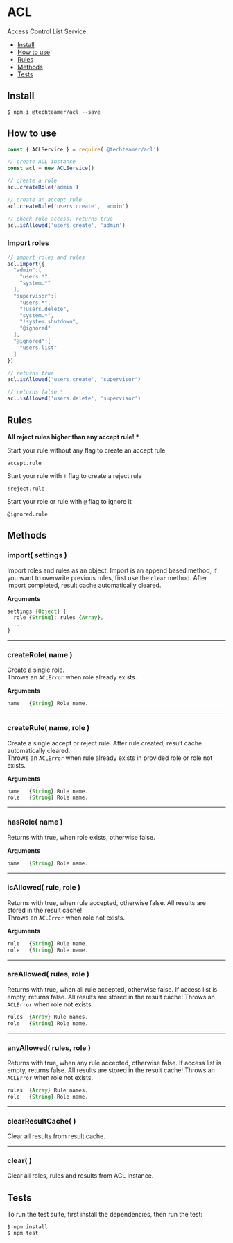 ACL
=============

Access Control List Service

* [Install](#install)
* [How to use](#how-to-use)
* [Rules](#rules)
* [Methods](#methods)
* [Tests](#tests)


## Install

```
$ npm i @techteamer/acl --save
```

## How to use

```js
const { ACLService } = require('@techteamer/acl')

// create ACL instance
const acl = new ACLService()

// create a role
acl.createRole('admin')

// create an accept rule
acl.createRule('users.create', 'admin')

// check rule access; returns true
acl.isAllowed('users.create', 'admin')
```

### Import roles

```js
// import roles and rules
acl.import({
  "admin":[
    "users.*",
    "system.*"
  ],
  "supervisor":[
    "users.*",
    "!users.delete",
    "system.*",
    "!system.shutdown",
    "@ignored"
  ],
  "@ignored":[
    "users.list"
  ]
})

// returns true
acl.isAllowed('users.create', 'supervisor')

// returns false *
acl.isAllowed('users.delete', 'supervisor')

```

## Rules

**All reject rules higher than any accept rule! \***

Start your rule without any flag to create an accept rule

```
accept.rule
```

Start your rule with `!` flag to create a reject rule

```
!reject.rule
```

Start your role or rule with `@` flag to ignore it

```
@ignored.rule
```

## Methods

### import( settings )

Import roles and rules as an object. Import is an append based method, if you want to overwrite previous rules, first use the `clear` method. After import completed, result cache automatically cleared.

__Arguments__

```js
settings {Object} {
  role {String}: rules {Array},
  ...
}
```
---

### createRole( name )

Create a single role.\
Throws an `ACLError` when role already exists.

__Arguments__

```js
name   {String} Role name.
```
---

### createRule( name, role )

Create a single accept or reject rule. After rule created, result cache automatically cleared.\
Throws an `ACLError` when rule already exists in provided role or role not exists.

__Arguments__

```js
name   {String} Rule name.
role   {String} Role name.
```
---

### hasRole( name )

Returns with true, when role exists, otherwise false.

__Arguments__

```js
name   {String} Role name.
```
---

### isAllowed( rule, role )

Returns with true, when rule accepted, otherwise false. All results are stored in the result cache!\
Throws an `ACLError` when role not exists.

__Arguments__

```js
rule   {String} Rule name.
role   {String} Role name.
```
---

### areAllowed( rules, role )

Returns with true, when all rule accepted, otherwise false. If access list is empty, returns false. All results are stored in the result cache! Throws an `ACLError` when role not exists.

```js
rules  {Array} Rule names.
role   {String} Role name.
```
---

### anyAllowed( rules, role )

Returns with true, when any rule accepted, otherwise false. If access list is empty, returns false. All results are stored in the result cache! Throws an `ACLError` when role not exists.

```js
rules  {Array} Rule names.
role   {String} Role name.
```
---

### clearResultCache( )

Clear all results from result cache.

---

### clear( )

Clear all roles, rules and results from ACL instance.

## Tests

To run the test suite, first install the dependencies, then run the test:

```
$ npm install
$ npm test
```
